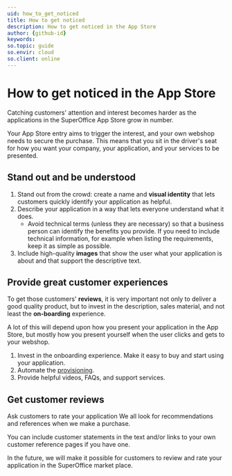 ```yaml
---
uid: how_to_get_noticed
title: How to get noticed
description: How to get noticed in the App Store
author: {github-id}
keywords:
so.topic: guide
so.envir: cloud
so.client: online
---
```


# How to get noticed in the App Store

Catching customers' attention and interest becomes harder as the applications in the SuperOffice App Store grow in number.

Your App Store entry aims to trigger the interest, and your own webshop needs to secure the purchase. This means that you sit in the driver's seat for how you want your company, your application, and your services to be presented.

## Stand out and be understood

1. Stand out from the crowd: create a name and **visual identity** that lets customers quickly identify your application as helpful.
2. Describe your application in a way that lets everyone understand what it does.
    * Avoid technical terms (unless they are necessary) so that a business person can identify the benefits you provide. If you need to include technical information, for example when listing the requirements, keep it as simple as possible.
3. Include high-quality **images** that show the user what your application is about and that support the descriptive text.

## Provide great customer experiences

To get those customers' **reviews**, it is very important not only to deliver a good quality product, but to invest in the description, sales material, and not least the **on-boarding** experience.

A lot of this will depend upon how you present your application in the App Store, but mostly how you present yourself when the user clicks and gets to your webshop.

1. Invest in the onboarding experience. Make it easy to buy and start using your application.
2. Automate the [provisioning][1].
3. Provide helpful videos, FAQs, and support services.

## Get customer reviews

Ask customers to rate your application We all look for recommendations and references when we make a purchase.

You can include customer statements in the text and/or links to your own customer reference pages if you have one.

In the future, we will make it possible for customers to review and rate your application in the SuperOffice market place.

<!-- Referenced links -->
[1]: ../provisioning/index.md
